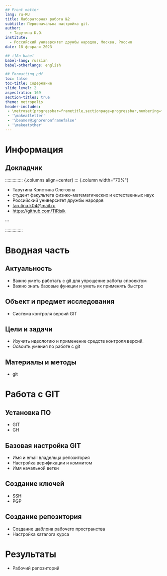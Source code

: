 ```yaml
---
## Front matter
lang: ru-RU
title: Лабораторная работа №2
subtitle: Первоначальна настройка git.
author:
  - Тарутина К.О.
institute:
  - Российский университет дружбы народов, Москва, Россия
date: 18 февраля 2023

## i18n babel
babel-lang: russian
babel-otherlangs: english

## Formatting pdf
toc: false
toc-title: Содержание
slide_level: 2
aspectratio: 169
section-titles: true
theme: metropolis
header-includes:
 - \metroset{progressbar=frametitle,sectionpage=progressbar,numbering=fraction}
 - '\makeatletter'
 - '\beamer@ignorenonframefalse'
 - '\makeatother'
---
```


# Информация

## Докладчик

:::::::::::::: {.columns align=center}
::: {.column width="70%"}

  * Тарутина Кристина Олеговна
  * студент факультета физико-математических и естественных наук
  * Российский университет дружбы народов
  * [tarutina.k04@mail.ru](mailto:tarutina.k04@mail.ru)
  * <https://github.com/TiRisik>

:::

::::::::::::::

# Вводная часть

## Актуальность

- Важно уметь работать с git для упрощение работы спроектом
- Важно знать базовые функции и уметь их применять быстро

## Объект и предмет исследования

- Система контроля версий GIT

## Цели и задачи

- Изучить идеологию и применение средств контроля версий.
- Освоить умения по работе с git

## Материалы и методы

- git

# Работа с GIT

## Установка ПО

- GIT
- GH

## Базовая настройка GIT

- Имя и email владельца репозитория
- Настройка верификации и коммитом
- Имя начальной ветки

## Создание ключей

- SSH
- PGP

## Создание репозитория

- Создание шаблона рабочего пространства
- Настройка каталога курса

# Результаты

- Рабочий репозиторий 


